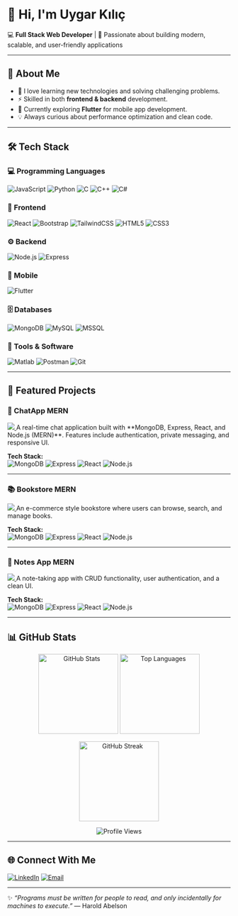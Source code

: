 # 👋 Hi, I'm Uygar Kılıç  

💻 **Full Stack Web Developer** | 🚀 Passionate about building modern, scalable, and user-friendly applications  

---

## 🚀 About Me
- 🌱 I love learning new technologies and solving challenging problems.  
- ⚡ Skilled in both **frontend & backend** development.  
- 🎯 Currently exploring **Flutter** for mobile app development.  
- 💡 Always curious about performance optimization and clean code.  

---

## 🛠️ Tech Stack  

### 💻 Programming Languages  
![JavaScript](https://img.shields.io/badge/-JavaScript-efd81d?logo=javascript&logoColor=black&style=for-the-badge)
![Python](https://img.shields.io/badge/-Python-3776AB?logo=python&logoColor=white&style=for-the-badge)
![C](https://img.shields.io/badge/-C-283593?logo=c&logoColor=white&style=for-the-badge)
![C++](https://img.shields.io/badge/-C++-00599C?logo=cplusplus&logoColor=white&style=for-the-badge)
![C#](https://img.shields.io/badge/-C%23-68217A?logo=csharp&logoColor=white&style=for-the-badge)

### 🎨 Frontend  
![React](https://img.shields.io/badge/-React-20232a?logo=react&logoColor=61dafb&style=for-the-badge)
![Bootstrap](https://img.shields.io/badge/-Bootstrap-563d7c?logo=bootstrap&logoColor=white&style=for-the-badge)
![TailwindCSS](https://img.shields.io/badge/-TailwindCSS-38b2ac?logo=tailwind-css&logoColor=white&style=for-the-badge)
![HTML5](https://img.shields.io/badge/-HTML5-e34f26?logo=html5&logoColor=white&style=for-the-badge)
![CSS3](https://img.shields.io/badge/-CSS3-1572b6?logo=css3&logoColor=white&style=for-the-badge)

### ⚙️ Backend  
![Node.js](https://img.shields.io/badge/-Node.js-339933?logo=node.js&logoColor=white&style=for-the-badge)
![Express](https://img.shields.io/badge/-Express-000000?logo=express&logoColor=white&style=for-the-badge)

### 📱 Mobile  
![Flutter](https://img.shields.io/badge/-Flutter-02569B?logo=flutter&logoColor=white&style=for-the-badge)

### 🗄️ Databases  
![MongoDB](https://img.shields.io/badge/-MongoDB-47A248?logo=mongodb&logoColor=white&style=for-the-badge)
![MySQL](https://img.shields.io/badge/-MySQL-4479a1?logo=mysql&logoColor=white&style=for-the-badge)
![MSSQL](https://img.shields.io/badge/-MS_SQL_Server-CC2927?logo=microsoftsqlserver&logoColor=white&style=for-the-badge)

### 🔧 Tools & Software  
![Matlab](https://img.shields.io/badge/-Matlab-ff7f0e?logo=mathworks&logoColor=white&style=for-the-badge)
![Postman](https://img.shields.io/badge/-Postman-ff6c37?logo=postman&logoColor=white&style=for-the-badge)
![Git](https://img.shields.io/badge/-Git-F05032?logo=git&logoColor=white&style=for-the-badge)

---

## 📂 Featured Projects  

### 💬 ChatApp MERN  
<a href="https://github.com/uygarkilic53/chatappMERN">
  <img src="https://github-readme-stats.vercel.app/api/pin/?username=uygarkilic53&repo=chatappMERN&theme=tokyonight" />
</a>  
A real-time chat application built with **MongoDB, Express, React, and Node.js (MERN)**.  
Features include authentication, private messaging, and responsive UI.  

**Tech Stack:**  
![MongoDB](https://img.shields.io/badge/-MongoDB-47A248?logo=mongodb&logoColor=white&style=flat)
![Express](https://img.shields.io/badge/-Express-000000?logo=express&logoColor=white&style=flat)
![React](https://img.shields.io/badge/-React-20232a?logo=react&logoColor=61dafb&style=flat)
![Node.js](https://img.shields.io/badge/-Node.js-339933?logo=node.js&logoColor=white&style=flat)

---

### 📚 Bookstore MERN  
<a href="https://github.com/uygarkilic53/bookstoreMERN">
  <img src="https://github-readme-stats.vercel.app/api/pin/?username=uygarkilic53&repo=bookstoreMERN&theme=tokyonight" />
</a>  
An e-commerce style bookstore where users can browse, search, and manage books.  

**Tech Stack:**  
![MongoDB](https://img.shields.io/badge/-MongoDB-47A248?logo=mongodb&logoColor=white&style=flat)
![Express](https://img.shields.io/badge/-Express-000000?logo=express&logoColor=white&style=flat)
![React](https://img.shields.io/badge/-React-20232a?logo=react&logoColor=61dafb&style=flat)
![Node.js](https://img.shields.io/badge/-Node.js-339933?logo=node.js&logoColor=white&style=flat)

---

### 📝 Notes App MERN  
<a href="https://github.com/uygarkilic53/mernstacknotes">
  <img src="https://github-readme-stats.vercel.app/api/pin/?username=uygarkilic53&repo=mernstacknotes&theme=tokyonight" />
</a>  
A note-taking app with CRUD functionality, user authentication, and a clean UI.  

**Tech Stack:**  
![MongoDB](https://img.shields.io/badge/-MongoDB-47A248?logo=mongodb&logoColor=white&style=flat)
![Express](https://img.shields.io/badge/-Express-000000?logo=express&logoColor=white&style=flat)
![React](https://img.shields.io/badge/-React-20232a?logo=react&logoColor=61dafb&style=flat)
![Node.js](https://img.shields.io/badge/-Node.js-339933?logo=node.js&logoColor=white&style=flat)


---

## 📊 GitHub Stats  

<p align="center">
  <img src="https://github-readme-stats.vercel.app/api?username=uygarkilic53&show_icons=true&theme=tokyonight" alt="GitHub Stats" height="180px"/>
  <img src="https://github-readme-stats.vercel.app/api/top-langs/?username=uygarkilic53&layout=compact&theme=tokyonight" alt="Top Languages" height="180px"/>
</p>

<p align="center">
  <img src="https://github-readme-streak-stats.herokuapp.com/?user=uygarkilic53&theme=tokyonight" alt="GitHub Streak" height="180px"/>
</p>

<p align="center">
  <img src="https://komarev.com/ghpvc/?username=uygarkilic53&label=Profile%20Views&color=blue&style=for-the-badge" alt="Profile Views" />
</p>

---

## 🌐 Connect With Me  
[![LinkedIn](https://img.shields.io/badge/-LinkedIn-0A66C2?logo=linkedin&logoColor=white&style=for-the-badge)](https://www.linkedin.com/in/uygar-k%C4%B1l%C4%B1%C3%A7-5700761a9/)
[![Email](https://img.shields.io/badge/-Email-D14836?logo=gmail&logoColor=white&style=for-the-badge)](mailto:uygarkilic1@gmail.com)

---

✨ *“Programs must be written for people to read, and only incidentally for machines to execute.”* — Harold Abelson  
